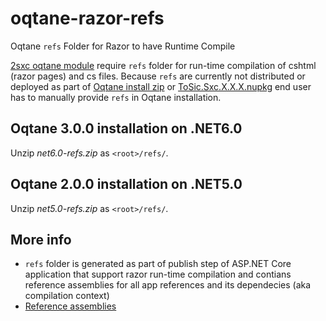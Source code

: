 # oqtane-razor-refs
Oqtane `refs` Folder for Razor to have Runtime Compile

[2sxc oqtane module](https://github.com/2sic/2sxc) require `refs` folder for run-time compilation of cshtml (razor pages) and cs files. 
Because `refs` are currently not distributed or deployed as part of [Oqtane install zip](https://github.com/oqtane/oqtane.framework/releases) or [ToSic.Sxc.X.X.X.nupkg](https://github.com/2sic/2sxc/releases) end user has to manually provide `refs` in Oqtane installation. 

## Oqtane 3.0.0 installation on .NET6.0
Unzip *net6.0-refs.zip* as `<root>/refs/`.

## Oqtane 2.0.0 installation on .NET5.0
Unzip *net5.0-refs.zip* as `<root>/refs/`.

## More info
- `refs` folder is generated as part of publish step of ASP.NET Core application that support razor run-time compilation and contians reference assemblies 
for all app references and its dependecies (aka compilation context)
- [Reference assemblies](https://docs.microsoft.com/en-us/dotnet/standard/assembly/reference-assemblies)
